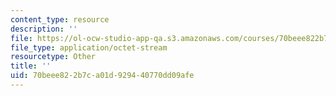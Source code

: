 ```yaml
---
content_type: resource
description: ''
file: https://ol-ocw-studio-app-qa.s3.amazonaws.com/courses/70beee822b7ca01d929440770dd09afe_4_party_id.pdf
file_type: application/octet-stream
resourcetype: Other
title: ''
uid: 70beee82-2b7c-a01d-9294-40770dd09afe
---
```

